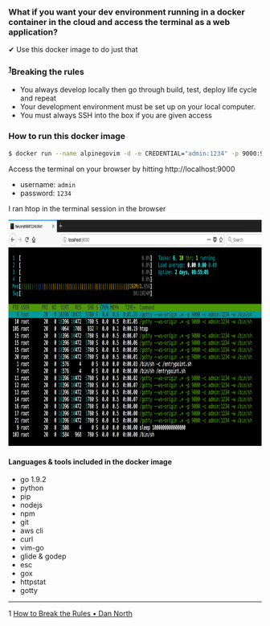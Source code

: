 ### What if you want your dev environment running in a docker container in the cloud and access the terminal as a web application?
✔ Use this docker image to do just that

### <sup>[1](#myfootnote1)</sup>Breaking the rules

* You always develop locally then go through build, test, deploy life cycle and repeat
* Your development environment must be set up on your local computer.
* You must always SSH into the box if you are given access

### How to run this docker image
```sh
$ docker run --name alpinegovim -d -e CREDENTIAL="admin:1234" -p 9000:9000 7onetella/alpinegovim:latest
```
Access the terminal on your browser by hitting http://localhost:9000  

* username: `admin`
* password: `1234`

I ran htop in the terminal session in the browser
<p align="center">
  <img src="./screenshots/terminal.png" alt="access the terminal as a web application" width="654" height="450">
</p>

#### Languages & tools included in the docker image
* go 1.9.2
* python
* pip
* nodejs
* npm
* git
* aws cli
* curl
* vim-go
* glide & godep
* esc
* gox
* httpstat
* gotty

---

<a name="myfootnote1">1</a> [How to Break the Rules • Dan North](https://youtu.be/hZFShSjAhlQ?t=12m2s)

